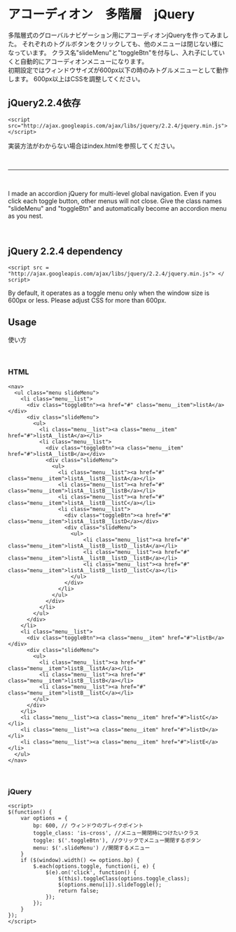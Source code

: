 # アコーディオン　多階層　jQuery

多階層式のグローバルナビゲーション用にアコーディオンjQueryを作ってみました。
それぞれのトグルボタンをクリックしても、他のメニューは閉じない様になっています。
クラス名"slideMenu"と"toggleBtn"を付与し、入れ子にしていくと自動的にアコーディオンメニューになります。
<br />
初期設定ではウィンドウサイズが600px以下の時のみトグルメニューとして動作します。
600px以上はCSSを調整してください。

## jQuery2.2.4依存
`<script src="http://ajax.googleapis.com/ajax/libs/jquery/2.2.4/jquery.min.js"></script>`

実装方法がわからない場合はindex.htmlを参照してください。

<br />
<hr />
<br />

I made an accordion jQuery for multi-level global navigation.
Even if you click each toggle button, other menus will not close.
Give the class names "slideMenu" and "toggleBtn" and automatically become an accordion menu as you nest.

<br />

## jQuery 2.2.4 dependency
`<script src = "http://ajax.googleapis.com/ajax/libs/jquery/2.2.4/jquery.min.js"> </ script>`

By default, it operates as a toggle menu only when the window size is 600px or less.
Please adjust CSS for more than 600px.

## Usage
使い方

<br />

### HTML
```
<nav>
  <ul class="menu slideMenu">
    <li class="menu__list">
      <div class="toggleBtn"><a href="#" class="menu__item">listA</a></div>
      <div class="slideMenu">
        <ul>
          <li class="menu__list"><a class="menu__item" href="#">listA__listA</a></li>
          <li class="menu__list">
            <div class="toggleBtn"><a class="menu__item" href="#">listA__listB</a></div>
            <div class="slideMenu">
              <ul>
                <li class="menu__list"><a href="#" class="menu__item">listA__listB__listA</a></li>
                <li class="menu__list"><a href="#" class="menu__item">listA__listB__listB</a></li>
                <li class="menu__list"><a href="#" class="menu__item">listA__listB__listC</a></li>
                <li class="menu__list">
                  <div class="toggleBtn"><a href="#" class="menu__item">listA__listB__listD</a></div>
                  <div class="slideMenu">
                    <ul>
                        <li class="menu__list"><a href="#" class="menu__item">listA__listB__listD__listA</a></li>
                        <li class="menu__list"><a href="#" class="menu__item">listA__listB__listD__listB</a></li>
                        <li class="menu__list"><a href="#" class="menu__item">listA__listB__listD__listC</a></li>
                    </ul>
                  </div>
                </li>
              </ul>
            </div>
          </li>
        </ul>
      </div>
    </li>
    <li class="menu__list">
      <div class="toggleBtn"><a class="menu__item" href="#">listB</a></div>
      <div class="slideMenu">
        <ul>
          <li class="menu__list"><a href="#" class="menu__item">listB__listA</a></li>
          <li class="menu__list"><a href="#" class="menu__item">listB__listB</a></li>
          <li class="menu__list"><a href="#" class="menu__item">listB__listC</a></li>
        </ul>
      </div>
    </li>
    <li class="menu__list"><a class="menu__item" href="#">listC</a></li>
    <li class="menu__list"><a class="menu__item" href="#">listD</a></li>
    <li class="menu__list"><a class="menu__item" href="#">listE</a></li>
  </ul>
</nav>
```

<br />

### jQuery

```
<script>
$(function() {
	var options = {
		bp: 600, // ウィンドウのブレイクポイント
		toggle_class: 'is-cross', //メニュー開閉時につけたいクラス
		toggle: $('.toggleBtn'), //クリックでメニュー開閉するボタン
		menu: $('.slideMenu') //開閉するメニュー
	}
	if ($(window).width() <= options.bp) {
		$.each(options.toggle, function(i, e) {
			$(e).on('click', function() {
				$(this).toggleClass(options.toggle_class);
				$(options.menu[i]).slideToggle();
				return false;
			});
		});
	}
});
</script>
```